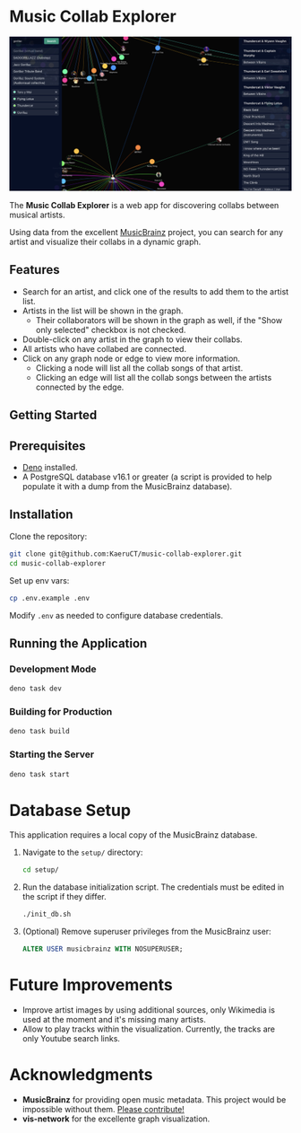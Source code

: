 # Music Collab Explorer

![Preview screenshot of the app](./music-collab-screenshot.png)

The **Music Collab Explorer** is a web app for discovering collabs between musical artists.

Using data from the excellent [MusicBrainz](https://musicbrainz.org/) project, you can search for any artist and visualize their collabs in a dynamic graph.

## Features
- Search for an artist, and click one of the results to add them to the artist list.
- Artists in the list will be shown in the graph.
  - Their collaborators will be shown in the graph as well, if the "Show only selected" checkbox is not checked.
- Double-click on any artist in the graph to view their collabs.
- All artists who have collabed are connected.
- Click on any graph node or edge to view more information.
  - Clicking a node will list all the collab songs of that artist.
  - Clicking an edge will list all the collab songs between the artists connected by the edge.

## Getting Started

## Prerequisites
- [Deno](https://deno.land/) installed.
- A PostgreSQL database v16.1 or greater (a script is provided to help populate it with a dump from the MusicBrainz database).

## Installation

Clone the repository:
```sh
git clone git@github.com:KaeruCT/music-collab-explorer.git
cd music-collab-explorer
```

Set up env vars:
```sh
cp .env.example .env
```
Modify `.env` as needed to configure database credentials.

## Running the Application
### Development Mode
```sh
deno task dev
```

### Building for Production
```sh
deno task build
```

### Starting the Server
```sh
deno task start
```

# Database Setup
This application requires a local copy of the MusicBrainz database.

1. Navigate to the `setup/` directory:
   ```sh
   cd setup/
   ```
2. Run the database initialization script. The credentials must be edited in the script if they differ.
   ```sh
   ./init_db.sh
   ```
3. (Optional) Remove superuser privileges from the MusicBrainz user:
   ```sql
   ALTER USER musicbrainz WITH NOSUPERUSER;
   ```

# Future Improvements
- Improve artist images by using additional sources, only Wikimedia is used at the moment and it's missing many artists.
- Allow to play tracks within the visualization. Currently, the tracks are only Youtube search links.

# Acknowledgments
- **MusicBrainz** for providing open music metadata. This project would be impossible without them. [Please contribute!](https://musicbrainz.org/doc/How_to_Contribute)
- **vis-network** for the excellente graph visualization.
